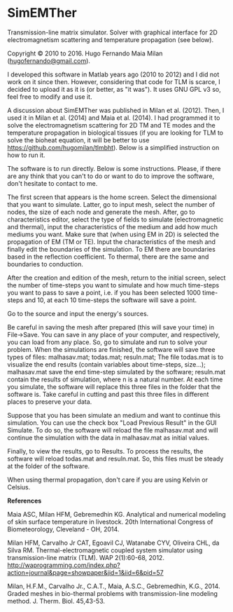 # SimEMTher
Transmission-line matrix simulator. Solver with graphical interface for 2D electromagnetism scattering and temperature propagation (see below).

Copyright &copy; 2010 to 2016. Hugo Fernando Maia Milan (hugofernando@gmail.com).

I developed this software in Matlab years ago (2010 to 2012) and I did not work on it since then. However, considering that code for TLM is scarce, I decided to upload it as it is (or better, as "it was"). It uses GNU GPL v3 so, feel free to modify and use it.

A discussion about SimEMTher was published in Milan et al. (2012). Then, I used it in Milan et al. (2014) and Maia et al. (2014). I had programmed it to solve the electromagnetism scattering for 2D TM and TE modes and the temperature propagation in biological tissues (if you are looking for TLM to solve the bioheat equation, it will be better to use https://github.com/hugomilan/tlmbht). Below is a simplified instruction on how to run it.



The software is to run directly. Below is some instructions. Please, if there are any think that you can't to do or want to do to improve the software, don't hesitate to contact to me.

The first screen that appears is the home screen. Select the dimensional that you want to simulate. Latter, go to input mesh, select the number of nodes, the size of each node and generate the mesh. After, go to characteristics editor, select the type of fields to simulate (electromagnetic and thermal), input the characteristics of the medium and add how much mediums you want. Make sure that (when using EM in 2D) is selected the propagation of EM (TM or TE).
Input the characteristics of the mesh and finally edit the boundaries of the simulation. To EM there are boundaries based in the reflection coefficient. To thermal, there are the same and boundaries to conduction.

After the creation and edition of the mesh, return to the initial screen, select the number of time-steps you want to simulate and how much time-steps you want to pass to save a point, i.e. if you has been selected 1000 time-steps and 10, at each 10 time-steps the software will save a point.

Go to the source and input the energy's sources.

Be careful in saving the mesh after prepared (this will save your time) in File->Save. You can save in any place of your computer, and respectively, you can load from any place. So, go to simulate and run to solve your problem. When the simulations are finished, the software will save three types of files: malhasav.mat; todas.mat; resuln.mat; The file todas.mat is to visualize the end results (contain variables about time-steps, size...); malhasav.mat save the end time-step simulated by the software; resuln.mat contain the results of simulation, where n is a natural number. At each time you simulate, the software will replace this three files in the folder that the software is. Take careful in cutting and past this three files in different places to preserve your data.

Suppose that you has been simulate an medium and want to continue this simulation. You can use the check box "Load Previous Result" in the GUI Simulate. To do so, the software will reload the file malhasav.mat and will continue the simulation with the data in malhasav.mat as initial values.

Finally, to view the results, go to Results. To process the results, the software will reload todas.mat and resuln.mat. So, this files must be steady at the folder of the software.

When using thermal propagation, don't care if you are using Kelvin or Celsius.


<b>References</b>

Maia ASC, Milan HFM, Gebremedhin KG. Analytical and numerical modeling of skin surface temperature in livestock. 20th International Congress of Biometeorology, Cleveland - OH, 2014.

Milan HFM, Carvalho Jr CAT, Egoavil CJ, Watanabe CYV, Oliveira CHL, da Silva RM. Thermal-electromagnetic coupled system simulator using transmission-line matrix (TLM). WAP 2(1):60-68, 2012. http://waprogramming.com/index.php?action=journal&page=showpaper&jid=1&iid=6&pid=57

Milan, H.F.M., Carvalho Jr., C.A.T., Maia, A.S.C., Gebremedhin, K.G., 2014. Graded meshes in bio-thermal problems with transmission-line modeling method. J. Therm. Biol. 45,43-53.
